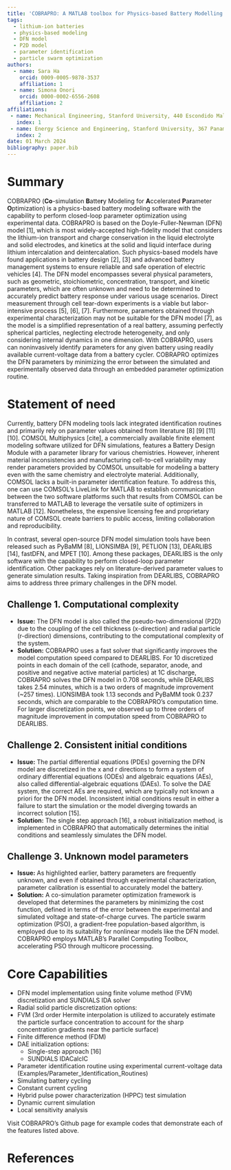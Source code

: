 ```yaml
---
title: 'COBRAPRO: A MATLAB toolbox for Physics-based Battery Modelling and Co-simulation Parameter Optimization'
tags:
  - lithium-ion batteries
  - physics-based modeling
  - DFN model
  - P2D model
  - parameter identification
  - particle swarm optimization
authors:
  - name: Sara Ha
    orcid: 0009-0005-9878-3537
    affiliation: 1 
  - name: Simona Onori
    orcid: 0000-0002-6556-2608
    affiliation: 2
affiliations:
 - name: Mechanical Engineering, Stanford University, 440 Escondido Mall, Stanford 94305, CA, USA
   index: 1
 - name: Energy Science and Engineering, Stanford University, 367 Panama Mall, Stanford 94305, CA, USA
   index: 2
date: 01 March 2024
bibliography: paper.bib
---
```


# Summary
COBRAPRO (**Co**-simulation **B**atte**r**y Modeling for **A**ccelerated **P**a**r**ameter **O**ptimization) is a physics-based battery modeling software with the capability to perform closed-loop parameter optimization using experimental data. COBRAPRO is based on the Doyle-Fuller-Newman (DFN) model [1], which is most widely-accepted high-fidelity model that considers the lithium-ion transport and charge conservation in the liquid electrolyte and solid electrodes, and kinetics at the solid and liquid interface during lithium intercalation and deintercalation. Such physics-based models have found applications in battery design [2], [3] and advanced battery management systems to ensure reliable and safe operation of electric vehicles [4]. The DFN model encompasses several physical parameters, such as geometric, stoichiometric, concentration, transport, and kinetic parameters, which are often unknown and need to be determined to accurately predict battery response under various usage scenarios. Direct measurement through cell tear-down experiments is a viable but labor-intensive process [5], [6], [7]. Furthermore, parameters obtained through experimental characterization may not be suitable for the DFN model [7], as the model is a simplified representation of a real battery, assuming perfectly spherical particles, neglecting electrode heterogeneity, and only considering internal dynamics in one dimension. With COBRAPRO, users can noninvasively identify parameters for any given battery using readily available current-voltage data from a battery cycler. COBRAPRO optimizes the DFN parameters by minimizing the error between the simulated and experimentally observed data through an embedded parameter optimization routine.

# Statement of need

Currently, battery DFN modeling tools lack integrated identification routines and primarily rely on parameter values obtained from literature [8] [9] [11] [10]. COMSOL Multiphysics [cite], a commercially available finite element modeling software utilized for DFN simulations, features a Battery Design Module with a parameter library for various chemistries. However, inherent material inconsistencies and manufacturing cell-to-cell variability may render parameters provided by COMSOL unsuitable for modeling a battery even with the same chemistry and electrolyte material. Additionally, COMSOL lacks a built-in parameter identification feature. To address this, one can use COMSOL’s LiveLink for MATLAB to establish communication between the two software platforms such that results from COMSOL can be transferred to MATLAB to leverage the versatile suite of optimizers in MATLAB [12]. Nonetheless, the expensive licensing fee and proprietary nature of COMSOL create barriers to public access, limiting collaboration and reproducibility.

In contrast, several open-source DFN model simulation tools have been released such as PyBaMM [8], LIONSIMBA [9], PETLION [13], DEARLIBS [14], fastDFN, and MPET [10]. Among these packages, DEARLIBS is the only software with the capability to perform closed-loop parameter identification. Other packages rely on literature-derived parameter values to generate simulation results. Taking inspiration from DEARLIBS, COBRAPRO aims to address three primary challenges in the DFN model.

## Challenge 1. Computational complexity 
- **Issue:** The DFN model is also called the pseudo-two-dimensional (P2D) due to the coupling of the cell thickness (x-direction) and radial particle (r-direction) dimensions, contributing to the computational complexity of the system.
- **Solution:** COBRAPRO uses a fast solver that significantly improves the model computation speed compared to DEARLIBS. For 10 discretized points in each domain of the cell (cathode, separator, anode, and positive and negative active material particles) at 1C discharge, COBRAPRO solves the DFN model in 0.708 seconds, while DEARLIBS takes 2.54 minutes, which is a two orders of magnitude improvement (~257 times). LIONSIMBA took 1.13 seconds and PyBaMM took 0.237 seconds, which are comparable to the COBRAPRO’s computation time. For larger discretization points, we observed up to three orders of magnitude improvement in computation speed from COBRAPRO to DEARLIBS.

## Challenge 2. Consistent initial conditions
- **Issue:** The partial differential equations (PDEs) governing the DFN model are discretized in the x and r directions to form a system of ordinary differential equations (ODEs) and algebraic equations (AEs), also called differential-algebraic equations (DAEs). To solve the DAE system, the correct AEs are required, which are typically not known a priori for the DFN model. Inconsistent initial conditions result in either a failure to start the simulation or the model diverging towards an incorrect solution [15].
- **Solution:** The single step approach [16], a robust initialization method, is implemented in COBRAPRO that automatically determines the initial conditions and seamlessly simulates the DFN model.

## Challenge 3. Unknown model parameters
- **Issue:** As highlighted earlier, battery parameters are frequently unknown, and even if obtained through experimental characterization, parameter calibration is essential to accurately model the battery.
- **Solution:** A co-simulation parameter optimization framework is developed that determines the parameters by minimizing the cost function, defined in terms of the error between the experimental and simulated voltage and state-of-charge curves. The particle swarm optimization (PSO), a gradient-free population-based algorithm, is employed due to its suitability for nonlinear models like the DFN model. COBRAPRO employs MATLAB’s Parallel Computing Toolbox, accelerating PSO through multicore processing.

# Core Capabilities
-	DFN model implementation using finite volume method (FVM) discretization and SUNDIALS IDA solver
-	Radial solid particle discretization options:
  - FVM (3rd order Hermite interpolation is utilized to accurately estimate the particle surface concentration to account for the sharp concentration gradients near the particle surface)
  -	Finite difference method (FDM) 
- DAE initialization options:
  -	Single-step approach [16]
  -	SUNDIALS IDACalcIC
-	Parameter identification routine using experimental current-voltage data (Examples/Parameter_Identification_Routines)
-	Simulating battery cycling 
  - Constant current cycling 
  - Hybrid pulse power characterization (HPPC) test simulation 
  - Dynamic current simulation 
-	Local sensitivity analysis 

Visit COBRAPRO’s Github page for example codes that demonstrate each of the features listed above.

# References

